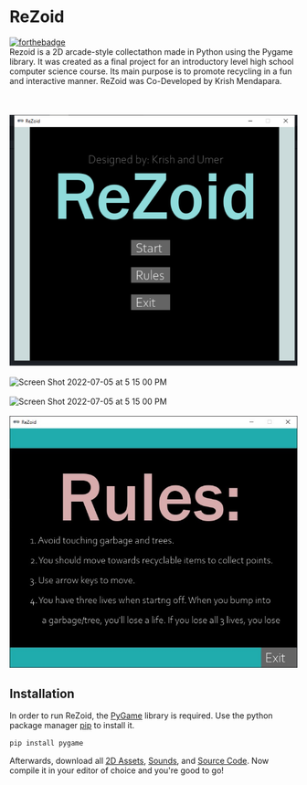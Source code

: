# ReZoid

[![forthebadge](https://forthebadge.com/images/badges/made-with-python.svg)](https://forthebadge.com)
\
Rezoid is a 2D arcade-style collectathon made in Python using the Pygame library. It was created as a final project for an introductory level high school computer science course. Its main purpose is to promote recycling in a fun and interactive manner. ReZoid was Co-Developed by Krish Mendapara.
\
\
\
\
![Main Menu](https://github.com/Ultra24/ReZoid/blob/main/images/menu.jpg)
\
\
<img width="735" alt="Screen Shot 2022-07-05 at 5 15 00 PM" src="https://user-images.githubusercontent.com/62357227/177418734-92ff6f8b-5e9a-4855-8d33-0663058b22e8.png">
\
\
<img width="735" alt="Screen Shot 2022-07-05 at 5 15 00 PM" src="https://user-images.githubusercontent.com/62357227/177418819-5d36ca45-b5dd-4a61-b8c4-076d9adc3aef.jpeg">
\
\
![Rules](https://github.com/Ultra24/ReZoid/blob/main/images/rules.jpg)

## Installation 
In order to run ReZoid, the [PyGame](https://www.pygame.org/news) library is required. Use the python package manager [pip](https://pypi.org/project/pip/) to install it.
```zsh
pip install pygame
```
Afterwards, download all [2D Assets](https://github.com/Ultra24/ReZoid/tree/main/images), [Sounds](https://github.com/Ultra24/ReZoid/tree/main/music), and [Source Code](https://github.com/Ultra24/ReZoid/tree/main/code). Now compile it in your editor of choice and you're good to go!
